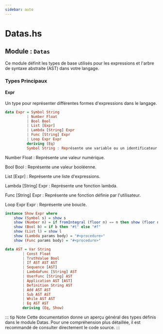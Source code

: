 ```yaml
---
sidebar: auto
---
```


# Datas.hs

## Module : `Datas`

Ce module définit les types de base utilisés pour les expressions et l'arbre de syntaxe abstraite (AST) dans votre langage.

### Types Principaux

#### Expr

Un type pour représenter différentes formes d'expressions dans le langage.

```haskell
data Expr = Symbol String 
          | Number Float 
          | Bool Bool 
          | List [Expr] 
          | Lambda [String] Expr 
          | Func [String] Expr
          | Loop Expr Expr
          deriving (Eq)
          Symbol String : Représente une variable ou un identificateur.
```

Number Float : Représente une valeur numérique.

Bool Bool : Représente une valeur booléenne.

List [Expr] : Représente une liste d'expressions.

Lambda [String] Expr : Représente une fonction lambda.

Func [String] Expr : Représente une fonction définie par l'utilisateur.

Loop Expr Expr : Représente une boucle.

```haskell
instance Show Expr where
    show (Symbol s) = show s
    show (Number n) = if fromIntegral (floor n) == n then show (floor n) else show n
    show (Bool b) = if b then "#t" else "#f"
    show (List l) = show l
    show (Lambda params body) = "#<procedure>"
    show (Func params body) = "#<procedure>"

data AST = Var String
        | Const Float
        | TruthValue Bool
        | If AST AST AST
        | Sequence [AST]
        | LambdaFunc [String] AST
        | UserFunc [String] AST
        | Application AST [AST]
        | Definition String AST
        | Add AST AST
        | Sub AST AST
        | While AST AST
        | Eq AST AST
        deriving (Eq, Show)
```

::: tip Note
Cette documentation donne un aperçu général des types définis dans le module Datas. Pour une compréhension plus détaillée, il est recommandé de consulter directement le code source.
:::